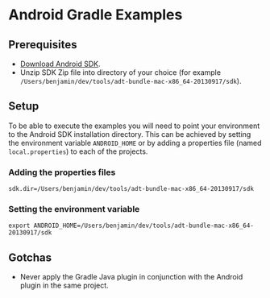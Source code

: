 # Android Gradle Examples

## Prerequisites 

* [Download Android SDK](http://developer.android.com/sdk/index.html).
* Unzip SDK Zip file into directory of your choice (for example `/Users/benjamin/dev/tools/adt-bundle-mac-x86_64-20130917/sdk`).

## Setup

To be able to execute the examples you will need to point your environment to the Android SDK installation directory. This can be achieved by setting the environment variable `ANDROID_HOME` or by adding a properties file (named `local.properties`) to each of the projects.

### Adding the properties files

    sdk.dir=/Users/benjamin/dev/tools/adt-bundle-mac-x86_64-20130917/sdk

### Setting the environment variable

    export ANDROID_HOME=/Users/benjamin/dev/tools/adt-bundle-mac-x86_64-20130917/sdk

## Gotchas

* Never apply the Gradle Java plugin in conjunction with the Android plugin in the same project.
